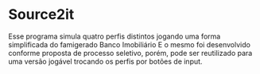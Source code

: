 # Source2it
Esse programa simula quatro perfis distintos jogando uma forma simplificada do famigerado Banco Imobiliário 
E o mesmo foi desenvolvido conforme proposta de processo seletivo, porém, pode ser reutilizado para uma versão jogável trocando os perfis por botões de input.
